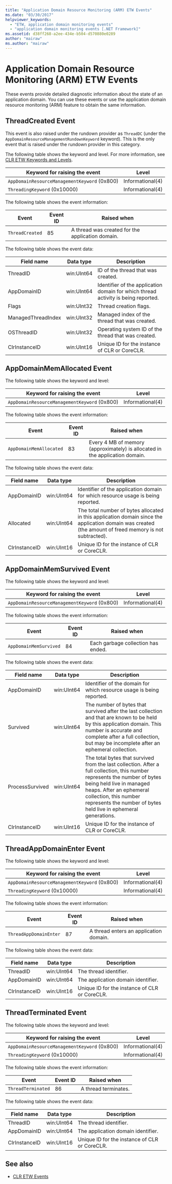 ```yaml
---
title: "Application Domain Resource Monitoring (ARM) ETW Events"
ms.date: "03/30/2017"
helpviewer_keywords:
  - "ETW, application domain monitoring events"
  - "application domain monitoring events [.NET Framework]"
ms.assetid: d38ff268-a2ee-434e-b504-d570880e0289
author: "mairaw"
ms.author: "mairaw"
---
```

# Application Domain Resource Monitoring (ARM) ETW Events

These events provide detailed diagnostic information about the state of an application domain. You can use these events or use the application domain resource monitoring (ARM) feature to obtain the same information.

## ThreadCreated Event

This event is also raised  under the rundown provider as `ThreadDC` (under the `AppDomainResourceManagementRundownKeyword` keyword). This is the only event that is raised under the rundown provider in this category.

The following table shows the keyword and level. For more information, see [CLR ETW Keywords and Levels](clr-etw-keywords-and-levels.md).

|Keyword for raising the event|Level|
|-----------------------------------|-----------|
|`AppDomainResourceManagementKeyword` (0x800)|Informational(4)|
|`ThreadingKeyword` (0x10000)|Informational(4)|

The following table shows the event information:

|Event|Event ID|Raised when|
|-----------|--------------|-----------------|
|`ThreadCreated`|85|A thread was created for the application domain.|

The following table shows the event data:

|Field name|Data type|Description|
|----------------|---------------|-----------------|
|ThreadID|win:UInt64|ID of the thread that was created.|
|AppDomainID|win:UInt64|Identifier of the application domain for which thread activity is being reported.|
|Flags|win:UInt32|Thread creation flags.|
|ManagedThreadIndex|win:UInt32|Managed index of the thread that was created.|
|OSThreadID|win:UInt32|Operating system ID of the thread that was created.|
|ClrInstanceID|win:UInt16|Unique ID for the instance of CLR or CoreCLR.|

## AppDomainMemAllocated Event

The following table shows the keyword and level:

|Keyword for raising the event|Level|
|-----------------------------------|-----------|
|`AppDomainResourceManagementKeyword` (0x800)|Informational(4)|

The following table shows the event information:

|Event|Event ID|Raised when|
|-----------|--------------|-----------------|
|`AppDomainMemAllocated`|83|Every 4 MB of memory (approximately) is allocated in the application domain.|

The following table shows the event data:

|Field name|Data type|Description|
|----------------|---------------|-----------------|
|AppDomainID|win:UInt64|Identifier of the application domain for which resource usage is being reported.|
|Allocated|win:UInt64|The total number of bytes allocated in this application domain since the application domain was created (the amount of freed memory is not subtracted).|
|ClrInstanceID|win:UInt16|Unique ID for the instance of CLR or CoreCLR.|

## AppDomainMemSurvived Event

The following table shows the keyword and level:

|Keyword for raising the event|Level|
|-----------------------------------|-----------|
|`AppDomainResourceManagementKeyword` (0x800)|Informational(4)|

The following table shows the event information:

|Event|Event ID|Raised when|
|-----------|--------------|-----------------|
|`AppDomainMemSurvived`|84|Each garbage collection has ended.|

The following table shows the event data:

|Field name|Data type|Description|
|----------------|---------------|-----------------|
|AppDomainID|win:UInt64|Identifier of the domain for which resource usage is being reported.|
|Survived|win:UInt64|The number of bytes that survived after the last collection and that are known to be held by this application domain. This number is accurate and complete after a full collection, but may be incomplete after an ephemeral collection.|
|ProcessSurvived|win:UInt64|The total bytes that survived from the last collection. After a full collection, this number represents the number of bytes being held live in managed heaps. After an ephemeral collection, this number represents the number of bytes held live in ephemeral generations.|
|ClrInstanceID|win:UInt16|Unique ID for the instance of CLR or CoreCLR.|

## ThreadAppDomainEnter Event

The following table shows the keyword and level:

|Keyword for raising the event|Level|
|-----------------------------------|-----------|
|`AppDomainResourceManagementKeyword` (0x800)|Informational(4)|
|`ThreadingKeyword` (0x10000)|Informational(4)|

The following table shows the event information:

|Event|Event ID|Raised when|
|-----------|--------------|-----------------|
|`ThreadAppDomainEnter`|87|A thread enters an application domain.|

The following table shows the event data:

|Field name|Data type|Description|
|----------------|---------------|-----------------|
|ThreadID|win:UInt64|The thread identifier.|
|AppDomainID|win:UInt64|The application domain identifier.|
|ClrInstanceID|win:UInt16|Unique ID for the instance of CLR or CoreCLR.|

## ThreadTerminated Event

The following table shows the keyword and level:

|Keyword for raising the event|Level|
|-----------------------------------|-----------|
|`AppDomainResourceManagementKeyword` (0x800)|Informational(4)|
|`ThreadingKeyword` (0x10000)|Informational(4)|

The following table shows the event information:

|Event|Event ID|Raised when|
|-----------|--------------|-----------------|
|`ThreadTerminated`|86|A thread terminates.|

The following table shows the event data:

|Field name|Data type|Description|
|----------------|---------------|-----------------|
|ThreadID|win:UInt64|The thread identifier.|
|AppDomainID|win:UInt64|The application domain identifier.|
|ClrInstanceID|win:UInt16|Unique ID for the instance of CLR or CoreCLR.|

## See also

- [CLR ETW Events](clr-etw-events.md)
